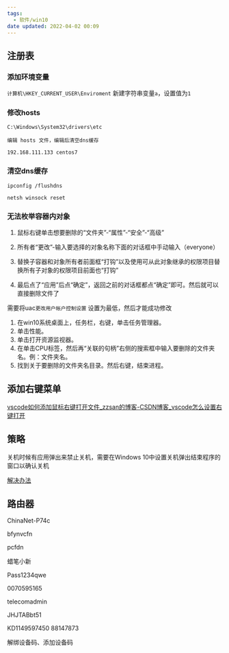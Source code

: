 ```yaml
---
tags:
  - 软件/win10
date updated: 2022-04-02 00:09
---
```


## 注册表

### 添加环境变量

`计算机\HKEY_CURRENT_USER\Enviroment`
新建字符串变量`a`，设置值为`1`

### 修改hosts

```shell
C:\Windows\System32\drivers\etc

编辑 hosts 文件，编辑后清空dns缓存

192.168.111.133 centos7
```

### 清空dns缓存

```shell
ipconfig /flushdns

netsh winsock reset
```

### 无法枚举容器内对象

1. 鼠标右键单击想要删除的“文件夹”-“属性”-“安全”-“高级”

2. 所有者“更改”-输入要选择的对象名称下面的对话框中手动输入（everyone）

3. 替换子容器和对象所有者前面框“打钩”以及使用可从此对象继承的权限项目替换所有子对象的权限项目前面也“打钩”

4. 最后点了“应用”后点“确定”，返回之前的对话框都点“确定”即可。然后就可以直接删除文件了

需要将uac`更改用户帐户控制设置` 设置为最低，然后才能成功修改

1. 在win10系统桌面上，任务栏，右键，单击任务管理器。
2. 单击性能。
3. 单击打开资源监视器。
4. 在单击CPU标签，然后再“关联的句柄”右侧的搜索框中输入要删除的文件夹名。例：文件夹名。
5. 找到关于要删除的文件夹名目录。然后右键，结束进程。

## 添加右键菜单

[vscode如何添加鼠标右键打开文件_zzsan的博客-CSDN博客_vscode怎么设置右键打开](https://blog.csdn.net/zzsan/article/details/79305279)

## 策略

关机时候有应用弹出来禁止关机，需要在Windows 10中设置关机弹出结束程序的窗口以确认关机

[解决办法](https://www.cnblogs.com/lumc5/p/15264886.html)


## 路由器

ChinaNet-P74c

bfynvcfn

pcfdn

蜡笔小新

Pass1234qwe

0070595165


telecomadmin

JHJTABbt51

KD1149597450
88147873

解绑设备码、添加设备码